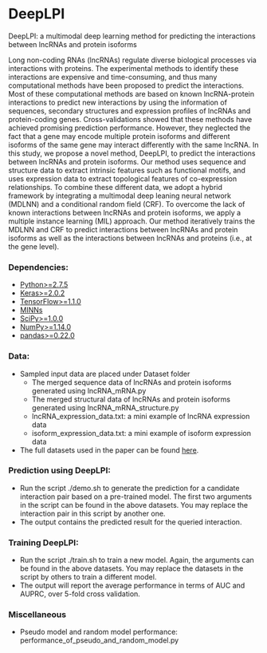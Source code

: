 # DeepLPI

DeepLPI: a multimodal deep learning method for predicting the interactions between lncRNAs and protein isoforms

Long non-coding RNAs (lncRNAs) regulate diverse biological processes via interactions with proteins. The experimental methods to identify these interactions are expensive and time-consuming, and thus many computational methods have been proposed to predict the interactions. Most of these computational methods are based on known lncRNA-protein interactions to predict new interactions by using the information of sequences, secondary structures and expression profiles of lncRNAs and protein-coding genes. Cross-validations showed that these methods have achieved promising prediction performance. However, they neglected the fact that a gene may encode multiple protein isoforms and different isoforms of the same gene may interact differently with the same lncRNA. In this study, we propose a novel method, DeepLPI, to predict the interactions between lncRNAs and protein isoforms. Our method uses sequence and structure data to extract intrinsic features such as functional motifs, and uses expression data to extract topological features of co-expression relationships. To combine these different data, we adopt a hybrid framework by integrating a multimodal deep leaning neural network (MDLNN) and a conditional random field (CRF). To overcome the lack of known interactions between lncRNAs and protein isoforms, we apply a multiple instance learning (MIL) approach. Our method iteratively trains the MDLNN and CRF to predict interactions between lncRNAs and protein isoforms as well  as the interactions between lncRNAs and proteins (i.e., at the gene level).


### Dependencies: 
- [Python>=2.7.5](https://www.python.org/downloads/release/python-275/)
- [Keras>=2.0.2](https://keras.io/)
- [TensorFlow>=1.1.0](https://keras.io/backend/)
- [MINNs](https://github.com/yanyongluan/MINNs)
- [SciPy>=1.0.0](https://www.scipy.org/)
- [NumPy>=1.14.0](https://numpy.org/)
- [pandas>=0.22.0](https://pandas.pydata.org/)


### Data:
- Sampled input data are placed under Dataset folder
  - The merged sequence data of lncRNAs and protein isoforms generated using lncRNA_mRNA.py 
  - The merged structural data of lncRNAs and protein isoforms generated using lncRNA_mRNA_structure.py
  - lncRNA_expression_data.txt: a mini example of lncRNA expression data
  - isoform_expression_data.txt: a mini example of isoform expression data
- The full datasets used in the paper can be found [here](https://drive.google.com/drive/folders/1qWZq4pKoPJj6u_pbNgKAm_zodxpPxD9S?usp=sharing).


### Prediction using DeepLPI:
- Run the script ./demo.sh to generate the prediction for a candidate interaction pair based on a pre-trained model. The first two arguments in the script can be found in the above datasets. You may replace the interaction pair in this script by another one.
- The output contains the predicted result for the queried interaction. 

### Training DeepLPI:
- Run the script ./train.sh to train a new model. Again, the arguments can be found in the above datasets. You may replace the datasets in the script by others to train a different model.
- The output will report the average performance in terms of AUC and AUPRC, over 5-fold cross validation.

### Miscellaneous
- Pseudo model and random model performance: performance_of_pseudo_and_random_model.py







